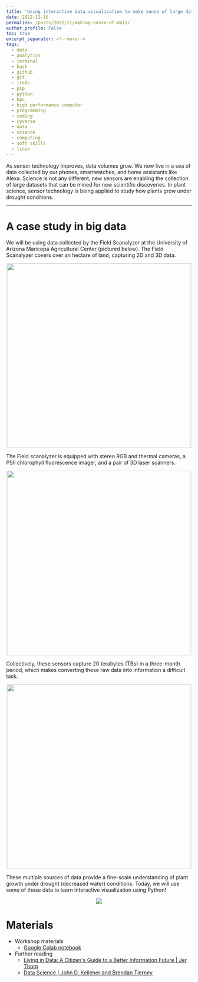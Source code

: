 ```yaml
---
title: 'Using interactive data visualization to make sense of large datasets'
date: 2022-11-16
permalink: /posts/2022/11/making-sense-of-data/
author_profile: False
toc: true
excerpt_separator: <!--more-->
tags:
  - data
  - analytics
  - terminal
  - bash
  - github
  - git 
  - irods
  - pip
  - python
  - hpc
  - high performance computer
  - programming
  - coding
  - cyverse
  - data
  - science
  - computing
  - soft skills
  - linux
---
```


As sensor technology improves, data volumes grow. We now live in a sea of data collected by our phones, smartwatches, and home assistants like Alexa. Science is not any different, new sensors are enabling the collection of large datasets that can be mined for new scientific discoveries. In plant science, sensor technology is being applied to study how plants grow under drought conditions. 
<!--more-->

---

# A case study in big data

We will be using data collected by the Field Scanalyzer at the University of Arizona Maricopa Agricultural Center (pictured below). The Field Scanalyzer covers over an hectare of land, capturing 2D and 3D data.

<p align="center"><img height=500 src="https://github.com/emmanuelgonz/emmanuelgonz.github.io/raw/master/images/gantry_wsj.jpg"></p>


The Field scanalyzer is equipped with stereo RGB and thermal cameras, a PSII chlorophyll fluorescence imager, and a pair of 3D laser scanners. 

<p align="center"><img height=500 src="https://github.com/emmanuelgonz/emmanuelgonz.github.io/raw/master/images/gantry_box.png"></p>

Collectively, these sensors capture 20 terabytes (TBs) in a three-month period, which makes converting these raw data into information a difficult task.

<p align="center"><img height=500 src="https://github.com/emmanuelgonz/emmanuelgonz.github.io/raw/master/images/file_sizes_swg.png"></p>

These multiple sources of data provide a fine-scale understanding of plant growth under drought (decreased water) conditions. Today, we will use some of these data to learn interactive visualization using Python!

<p align="center"><img length=500 src="https://github.com/emmanuelgonz/emmanuelgonz.github.io/raw/master/images/lettuce_data_examples.png"></p>

# Materials

- Workshop materials
  - [Google Colab notebook](https://colab.research.google.com/drive/1qXUkjBhO-1my5SxuUNoYLsgzh5UCzJop?usp=sharing)
- Further reading
  - [Living in Data: A Citizen's Guide to a Better Information Future | Jer Thorp](https://www.amazon.com/Living-Data-Citizens-Better-Information/dp/0374189900)
  - [Data Science | John D. Kelleher and Brendan Tierney](https://arizona-primo.hosted.exlibrisgroup.com/permalink/f/6ljalh/01UA_ALMA51598298120003843)